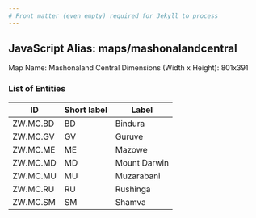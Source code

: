 ```yaml
---
# Front matter (even empty) required for Jekyll to process
---
```


## JavaScript Alias: maps/mashonalandcentral

Map Name: Mashonaland Central
Dimensions (Width x Height): 801x391





### List of Entities

ID | Short label | Label
---|---|---|
ZW.MC.BD|BD|Bindura
ZW.MC.GV|GV|Guruve
ZW.MC.ME|ME|Mazowe
ZW.MC.MD|MD|Mount Darwin
ZW.MC.MU|MU|Muzarabani
ZW.MC.RU|RU|Rushinga
ZW.MC.SM|SM|Shamva
